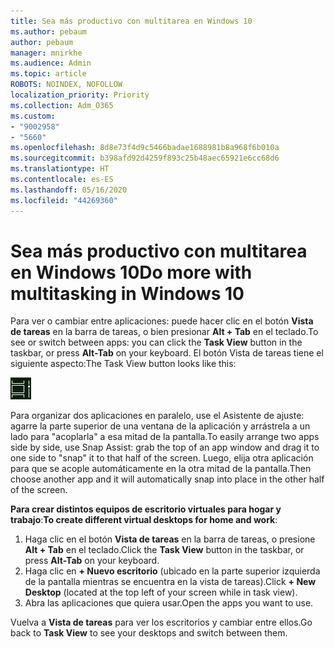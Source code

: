 ```yaml
---
title: Sea más productivo con multitarea en Windows 10
ms.author: pebaum
author: pebaum
manager: mnirkhe
ms.audience: Admin
ms.topic: article
ROBOTS: NOINDEX, NOFOLLOW
localization_priority: Priority
ms.collection: Adm_O365
ms.custom:
- "9002958"
- "5660"
ms.openlocfilehash: 8d8e73f4d9c5466badae1688981b8a968f6b010a
ms.sourcegitcommit: b398afd92d4259f893c25b48aec65921e6cc68d6
ms.translationtype: HT
ms.contentlocale: es-ES
ms.lasthandoff: 05/16/2020
ms.locfileid: "44269360"
---
```

# <a name="do-more-with-multitasking-in-windows-10"></a><span data-ttu-id="fc6a0-102">Sea más productivo con multitarea en Windows 10</span><span class="sxs-lookup"><span data-stu-id="fc6a0-102">Do more with multitasking in Windows 10</span></span>

<span data-ttu-id="fc6a0-103">Para ver o cambiar entre aplicaciones: puede hacer clic en el botón **Vista de tareas** en la barra de tareas, o bien presionar **Alt + Tab** en el teclado.</span><span class="sxs-lookup"><span data-stu-id="fc6a0-103">To see or switch between apps: you can click the **Task View** button in the taskbar, or press **Alt-Tab** on your keyboard.</span></span> <span data-ttu-id="fc6a0-104">El botón Vista de tareas tiene el siguiente aspecto:</span><span class="sxs-lookup"><span data-stu-id="fc6a0-104">The Task View button looks like this:</span></span>

![Botón Vista de tareas](media/task-view.png)

<span data-ttu-id="fc6a0-106">Para organizar dos aplicaciones en paralelo, use el Asistente de ajuste: agarre la parte superior de una ventana de la aplicación y arrástrela a un lado para "acoplarla" a esa mitad de la pantalla.</span><span class="sxs-lookup"><span data-stu-id="fc6a0-106">To easily arrange two apps side by side, use Snap Assist: grab the top of an app window and drag it to one side to "snap" it to that half of the screen.</span></span> <span data-ttu-id="fc6a0-107">Luego, elija otra aplicación para que se acople automáticamente en la otra mitad de la pantalla.</span><span class="sxs-lookup"><span data-stu-id="fc6a0-107">Then choose another app and it will automatically snap into place in the other half of the screen.</span></span>

<span data-ttu-id="fc6a0-108">**Para crear distintos equipos de escritorio virtuales para hogar y trabajo**:</span><span class="sxs-lookup"><span data-stu-id="fc6a0-108">**To create different virtual desktops for home and work**:</span></span>

1. <span data-ttu-id="fc6a0-109">Haga clic en el botón **Vista de tareas** en la barra de tareas, o presione **Alt + Tab** en el teclado.</span><span class="sxs-lookup"><span data-stu-id="fc6a0-109">Click the **Task View** button in the taskbar, or press **Alt-Tab** on your keyboard.</span></span>
2. <span data-ttu-id="fc6a0-110">Haga clic en **+ Nuevo escritorio** (ubicado en la parte superior izquierda de la pantalla mientras se encuentra en la vista de tareas).</span><span class="sxs-lookup"><span data-stu-id="fc6a0-110">Click **+ New Desktop** (located at the top left of your screen while in task view).</span></span>
3. <span data-ttu-id="fc6a0-111">Abra las aplicaciones que quiera usar.</span><span class="sxs-lookup"><span data-stu-id="fc6a0-111">Open the apps you want to use.</span></span> 

<span data-ttu-id="fc6a0-112">Vuelva a **Vista de tareas** para ver los escritorios y cambiar entre ellos.</span><span class="sxs-lookup"><span data-stu-id="fc6a0-112">Go back to **Task View** to see your desktops and switch between them.</span></span>
